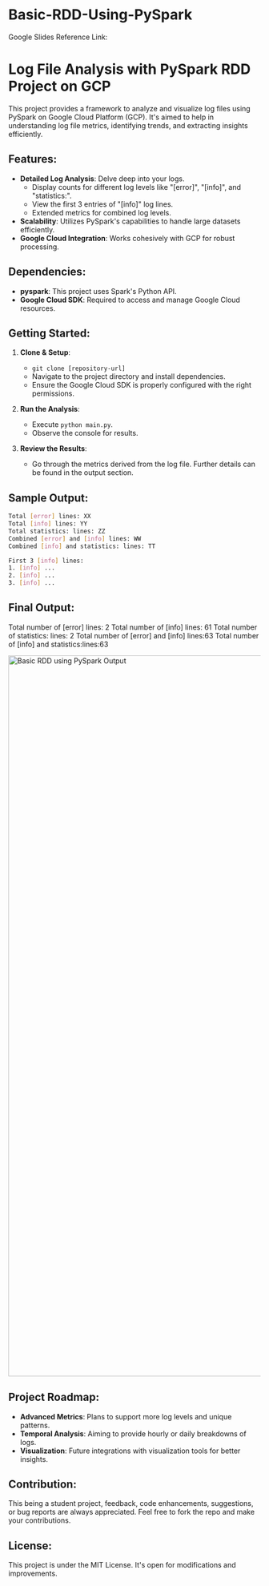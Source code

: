 # Basic-RDD-Using-PySpark

Google Slides Reference Link: [
](https://docs.google.com/presentation/d/1mHUPF04Kmy2IrxPZ0PFb7NwKFis0fldXWd-qhs_PgUc/edit#slide=id.g27649b836e5_0_172)

# Log File Analysis with PySpark RDD Project on GCP

This project provides a framework to analyze and visualize log files using PySpark on Google Cloud Platform (GCP). It's aimed to help in understanding log file metrics, identifying trends, and extracting insights efficiently.


## Features:
- **Detailed Log Analysis**: Delve deep into your logs.
    - Display counts for different log levels like "[error]", "[info]", and "statistics:".
    - View the first 3 entries of "[info]" log lines.
    - Extended metrics for combined log levels.
- **Scalability**: Utilizes PySpark's capabilities to handle large datasets efficiently.
- **Google Cloud Integration**: Works cohesively with GCP for robust processing.

## Dependencies:
- **pyspark**: This project uses Spark's Python API.
- **Google Cloud SDK**: Required to access and manage Google Cloud resources.

## Getting Started:

1. **Clone & Setup**:
    - `git clone [repository-url]`
    - Navigate to the project directory and install dependencies.
    - Ensure the Google Cloud SDK is properly configured with the right permissions.

2. **Run the Analysis**:
    - Execute `python main.py`.
    - Observe the console for results.

3. **Review the Results**:
    - Go through the metrics derived from the log file. Further details can be found in the output section.

## Sample Output:
```bash
Total [error] lines: XX
Total [info] lines: YY
Total statistics: lines: ZZ
Combined [error] and [info] lines: WW
Combined [info] and statistics: lines: TT

First 3 [info] lines:
1. [info] ...
2. [info] ...
3. [info] ...
```

## Final Output:
 Total number of [error] lines: 2
Total number of [info] lines: 61
Total number of statistics: lines: 2
Total number of [error] and [info] lines:63
Total number of [info] and statistics:lines:63

<img width="1440" alt="Basic RDD using PySpark Output" src="https://github.com/franketang/Basic-RDD-Using-PySpark/assets/29631514/f060520b-3351-4444-8d3e-0ed20b0f9949">


## Project Roadmap:
- **Advanced Metrics**: Plans to support more log levels and unique patterns.
- **Temporal Analysis**: Aiming to provide hourly or daily breakdowns of logs.
- **Visualization**: Future integrations with visualization tools for better insights.

## Contribution:
This being a student project, feedback, code enhancements, suggestions, or bug reports are always appreciated. Feel free to fork the repo and make your contributions.

## License:
This project is under the MIT License. It's open for modifications and improvements.
